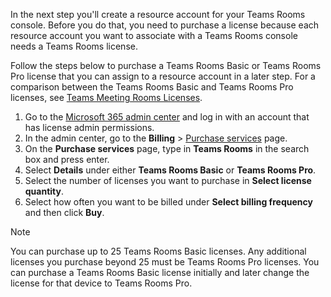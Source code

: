 
In the next step you'll create a resource account for your Teams Rooms console. Before you do that, you need to purchase a license because each resource account you want to associate with a Teams Rooms console needs a Teams Rooms license.

Follow the steps below to purchase a Teams Rooms Basic or Teams Rooms Pro license that you can assign to a resource account in a later step. For a comparison between the Teams Rooms Basic and Teams Rooms Pro licenses, see [Teams Meeting Rooms Licenses](../rooms/rooms-licensing.md).

1. Go to the [Microsoft 365 admin center](https://go.microsoft.com/fwlink/p/?linkid=2024339) and log in with an account that has license admin permissions.
1. In the admin center, go to the **Billing** > [Purchase services](https://go.microsoft.com/fwlink/p/?linkid=868433) page.
1. On the **Purchase services** page, type in **Teams Rooms** in the search box and press enter.
1. Select **Details** under either **Teams Rooms Basic** or **Teams Rooms Pro**.
1. Select the number of licenses you want to purchase in **Select license quantity**.
1. Select how often you want to be billed under **Select billing frequency** and then click **Buy**.

> [!NOTE]
> You can purchase up to 25 Teams Rooms Basic licenses. Any additional licenses you purchase beyond 25 must be Teams Rooms Pro licenses. You can purchase a Teams Rooms Basic license initially and later change the license for that device to Teams Rooms Pro.
